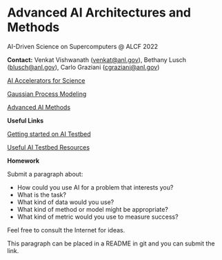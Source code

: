 # Advanced AI Architectures and Methods

AI-Driven Science on Supercomputers @ ALCF 2022

**Contact:** Venkat Vishwanath ([venkat@anl.gov](mailto:///venkat@anl.gov)), Bethany Lusch ([blusch@anl.gov](mailto:///blusch@anl.gov)), Carlo Graziani ([cgraziani@anl.gov](mailto:///cgraziani@anl.gov)) 


[AI Accelerators for Science](https://github.com/argonne-lcf/ai-science-training-series/blob/main/08_advanced_architectures_methods/ALCF_AI_Testbed_Vishwanath.pdf)
    
[Gaussian Process Modeling](Gaussian_Process_Modeling.ipynb)

[Advanced AI Methods](https://github.com/argonne-lcf/ai-science-training-series/blob/main/08_advanced_architectures_methods/AITrainingSeries-AdvancedMethods.pdf)

**Useful Links**

 [Getting started on AI Testbed](https://www.alcf.anl.gov/support/ai-testbed-userdocs/index.html)
 
 [Useful AI Testbed Resources](https://github.com/argonne-lcf/AIaccelerators-SC22-tutorial)
 
 **Homework**
 
 Submit a paragraph about: 
 
- How could you use AI for a problem that interests you? 
- What is the task? 
- What kind of data would you use? 
- What kind of method or model might be appropriate? 
- What kind of metric would you use to measure success? 

Feel free to consult the Internet for ideas.

This paragraph can be placed in a README in git and you can submit the link. 

